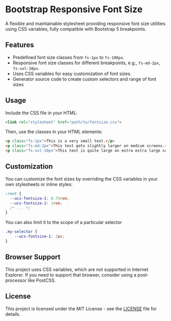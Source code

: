 # Bootstrap Responsive Font Size

A flexible and maintainable stylesheet providing responsive font size utilities using CSS variables, fully compatible with Bootstrap 5 breakpoints. 

## Features

- Predefined font size classes from `fs-1px` to `fs-100px`.
- Responsive font size classes for different breakpoints, e.g., `fs-md-2px`, `fs-xxl-10px`.
- Uses CSS variables for easy customization of font sizes.
- Generator source code to create custom selectors and range of font sizes

## Usage

Include the CSS file in your HTML:

```html
<link rel="stylesheet" href="path/to/fontsize.css">
```

Then, use the classes in your HTML elements:

```html
<p class="fs-1px">This is a very small text.</p>
<p class="fs-md-2px">This text gets slightly larger on medium screens.</p>
<p class="fs-xxl-10px">This text is quite large on extra extra large screens.</p>
```

## Customization

You can customize the font sizes by overriding the CSS variables in your own stylesheets or inline styles:

```css
:root {
  --ucs-fontsize-1: 0.75rem;
  --ucs-fontsize-2: 1rem;
  /* ... */
}
```

You can also limit it to the scope of a particular selector

```css
.my-selector {
    --ucs-fontsize-1: 2px;
}
```

## Browser Support

This project uses CSS variables, which are not supported in Internet Explorer. If you need to support that browser, consider using a post-processor like PostCSS.

## License

This project is licensed under the MIT License - see the [LICENSE](LICENSE) file for details.
